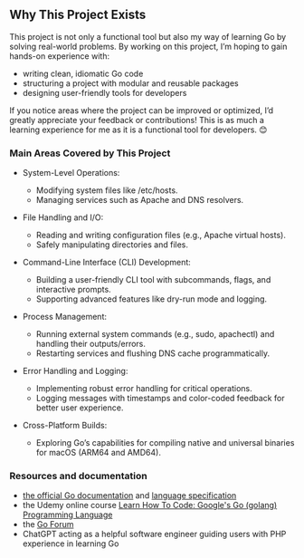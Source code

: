 ## Why This Project Exists

This project is not only a functional tool but also my way of learning Go by solving real-world problems. By working on this project, I’m hoping to gain hands-on experience with:

* writing clean, idiomatic Go code
* structuring a project with modular and reusable packages
* designing user-friendly tools for developers

If you notice areas where the project can be improved or optimized, I’d greatly appreciate your feedback or contributions! This is as much a learning experience for me as it is a functional tool for developers. 😊

### Main Areas Covered by This Project

* System-Level Operations:
    * Modifying system files like /etc/hosts.
    * Managing services such as Apache and DNS resolvers.

* File Handling and I/O:
    * Reading and writing configuration files (e.g., Apache virtual hosts).
    * Safely manipulating directories and files.

* Command-Line Interface (CLI) Development:
    * Building a user-friendly CLI tool with subcommands, flags, and interactive prompts.
    * Supporting advanced features like dry-run mode and logging.

* Process Management:
    * Running external system commands (e.g., sudo, apachectl) and handling their outputs/errors.
    * Restarting services and flushing DNS cache programmatically.

* Error Handling and Logging:
    * Implementing robust error handling for critical operations.
    * Logging messages with timestamps and color-coded feedback for better user experience.

* Cross-Platform Builds:
    * Exploring Go’s capabilities for compiling native and universal binaries for macOS (ARM64 and AMD64).

### Resources and documentation
* [the official Go documentation](https://go.dev/doc/) and [language specification](https://go.dev/ref/spec)
* the Udemy online course [Learn How To Code: Google's Go (golang) Programming Language](https://www.udemy.com/share/1013gw/)
* the [Go Forum](https://forum.golangbridge.org/)
* ChatGPT acting as a helpful software engineer guiding users with PHP experience in learning Go